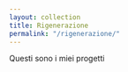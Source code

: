 ```yaml
---
layout: collection
title: Rigenerazione
permalink: "/rigenerazione/"
---
```


Questi sono i miei progetti
